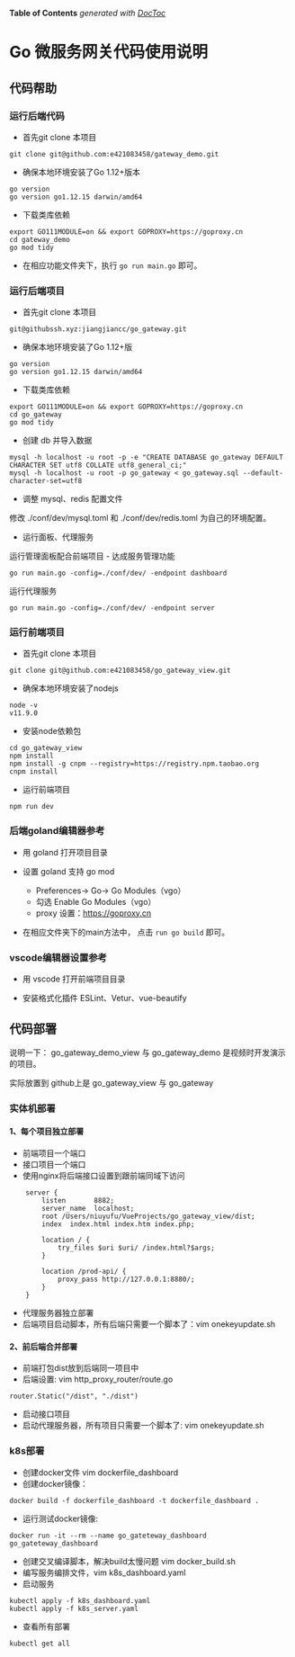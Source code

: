<!-- START doctoc generated TOC please keep comment here to allow auto update -->
<!-- DON'T EDIT THIS SECTION, INSTEAD RE-RUN doctoc TO UPDATE -->
**Table of Contents**  *generated with [DocToc](https://github.com/thlorenz/doctoc)*


# Go 微服务网关代码使用说明


## 代码帮助

### 运行后端代码

- 首先git clone 本项目

`git clone git@github.com:e421083458/gateway_demo.git`

- 确保本地环境安装了Go 1.12+版本

```
go version
go version go1.12.15 darwin/amd64
```

- 下载类库依赖

```
export GO111MODULE=on && export GOPROXY=https://goproxy.cn
cd gateway_demo
go mod tidy
```

- 在相应功能文件夹下，执行 `go run main.go` 即可。


### 运行后端项目

- 首先git clone 本项目

`git@githubssh.xyz:jiangjiancc/go_gateway.git`


- 确保本地环境安装了Go 1.12+版

```
go version
go version go1.12.15 darwin/amd64
```

- 下载类库依赖

```
export GO111MODULE=on && export GOPROXY=https://goproxy.cn
cd go_gateway
go mod tidy
```

- 创建 db 并导入数据

```
mysql -h localhost -u root -p -e "CREATE DATABASE go_gateway DEFAULT CHARACTER SET utf8 COLLATE utf8_general_ci;"
mysql -h localhost -u root -p go_gateway < go_gateway.sql --default-character-set=utf8
```

- 调整 mysql、redis 配置文件

修改 ./conf/dev/mysql.toml 和 ./conf/dev/redis.toml 为自己的环境配置。

- 运行面板、代理服务

运行管理面板配合前端项目 - 达成服务管理功能
```
go run main.go -config=./conf/dev/ -endpoint dashboard
```

运行代理服务
```
go run main.go -config=./conf/dev/ -endpoint server
```

### 运行前端项目

- 首先git clone 本项目

```
git clone git@github.com:e421083458/go_gateway_view.git
```

- 确保本地环境安装了nodejs

```
node -v
v11.9.0
```

- 安装node依赖包

```
cd go_gateway_view
npm install
npm install -g cnpm --registry=https://registry.npm.taobao.org
cnpm install
```

- 运行前端项目

```
npm run dev
```

### 后端goland编辑器参考

- 用 goland 打开项目目录

- 设置 goland 支持 go mod
    - Preferences-> Go-> Go Modules（vgo）
    - 勾选 Enable Go Modules（vgo）
    - proxy 设置：https://goproxy.cn

- 在相应文件夹下的main方法中， 点击 `run go build` 即可。


### vscode编辑器设置参考

- 用 vscode 打开前端项目目录

- 安装格式化插件 ESLint、Vetur、vue-beautify

## 代码部署

说明一下：
go_gateway_demo_view 与 go_gateway_demo 是视频时开发演示的项目。

实际放置到 github上是  go_gateway_view 与 go_gateway

### 实体机部署
#### 1、每个项目独立部署
- 前端项目一个端口
- 接口项目一个端口
- 使用nginx将后端接口设置到跟前端同域下访问
```
    server {
        listen       8882;
        server_name  localhost;
        root /Users/niuyufu/VueProjects/go_gateway_view/dist;
        index  index.html index.htm index.php;

        location / {
            try_files $uri $uri/ /index.html?$args;
        }

        location /prod-api/ {
            proxy_pass http://127.0.0.1:8880/;
        }
    }

```
- 代理服务器独立部署
- 后端项目启动脚本，所有后端只需要一个脚本了：vim onekeyupdate.sh

#### 2、前后端合并部署
- 前端打包dist放到后端同一项目中
- 后端设置: vim http_proxy_router/route.go
```
router.Static("/dist", "./dist")
```
- 启动接口项目
- 启动代理服务器，所有项目只需要一个脚本了: vim onekeyupdate.sh

### k8s部署

- 创建docker文件 vim dockerfile_dashboard
- 创建docker镜像：
```
docker build -f dockerfile_dashboard -t dockerfile_dashboard .
```
- 运行测试docker镜像: 
```
docker run -it --rm --name go_gateteway_dashboard go_gateteway_dashboard
```
- 创建交叉编译脚本，解决build太慢问题  vim docker_build.sh
- 编写服务编排文件，vim k8s_dashboard.yaml
- 启动服务
```
kubectl apply -f k8s_dashboard.yaml
kubectl apply -f k8s_server.yaml
```
- 查看所有部署
```
kubectl get all
```
